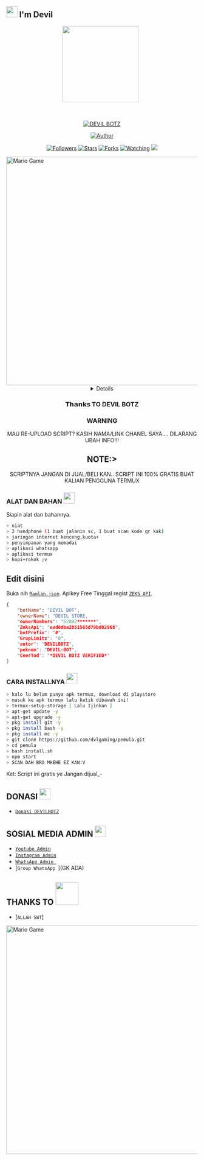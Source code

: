 ## <img src="https://github.com/TheDudeThatCode/TheDudeThatCode/blob/master/Assets/Hi.gif" width="29px"> I'm Devil
<p align="center">
<p align='center'><a href="https://instagram.com/devilstore19"><img height="200" src="https://github.com/DEVILBOTZ/DEVILBOTZ/blob/main/profile.jpg?raw=true"></a>&nbsp;&nbsp;</p>
</p>
<br>



<p align="center">
<a href="#"><img title="DEVIL BOTZ" src="https://img.shields.io/badge/DEVILBOTZ-green?colorA=%23ff0000&colorB=%23017e40&style=for-the-badge"></a>
</p>
<p align="center">
<a href="https://github.com/DEVILBOTZ"><img title="Author" src="https://img.shields.io/badge/AUTHOR-DEVIL-orange.svg?style=for-the-badge&logo=github"></a>
</p>
<p align="center">
<a href="https://github.com/dvlgaming/pemulav/followers"><img title="Followers" src="https://img.shields.io/github/followers/dvlgaming?color=blue&style=flat-square"></a>
<a href="https://github.com/dvlgaming/pemula/stargazers/"><img title="Stars" src="https://img.shields.io/github/stars/Ramlan404/babybotcolor=red&style=flat-square"></a>
<a href="https://github.com/dvlgaming/pemula/network/members"><img title="Forks" src="https://img.shields.io/github/forks/Ramlan404/babybot?color=red&style=flat-square"></a>
<a href="https://github.com/dvlgaming/pemula/watchers"><img title="Watching" src="https://img.shields.io/github/watchers/Ramlan404/babybot?label=Watchers&color=blue&style=flat-square"></a>
<a href="https://hits.seeyoufarm.com"><img src="https://hits.seeyoufarm.com/api/count/incr/badge.svg?url=https%3A%2F%2Fgithub.com%2FRamlan404%2Fbabybot&count_bg=%2379C83D&title_bg=%23555555&icon=probot.svg&icon_color=%2300FF6D&title=hits&edge_flat=false"/></a>
</p>
<img src="https://github.com/TheDudeThatCode/TheDudeThatCode/blob/master/Assets/Developer.gif" alt="Mario Game" width="600" />
<div align="center">
<details>
 
</details>

### 𝗧𝗵𝗮𝗻𝗸𝘀 TO DEVIL BOTZ

### WARNING
MAU RE-UPLOAD SCRIPT? KASIH NAMA/LINK CHANEL SAYA.... DILARANG UBAH INFO!!!

## NOTE:> 
SCRIPTNYA JANGAN DI JUAL/BELI KAN.. SCRIPT INI 100% GRATIS BUAT KALIAN PENGGUNA TERMUX
</div>

### ALAT DAN BAHAN <img src="https://github.com/TheDudeThatCode/TheDudeThatCode/blob/master/Assets/Mario_Hello_Big.gif" width="29px">
Siapin alat dan bahannya.
```bash
> niat
> 2 handphone (1 buat jalanin sc, 1 buat scan kode qr kak)
> jaringan internet kenceng,kuota+
> penyimpanan yang memadai
> aplikasi whatsapp
> aplikasi termux
> kopi+rokok ;v
```
## Edit disini
Buka nih [`Ramlan.json`](https://github.com/dvlgaming/pemula/edit/main/settings/Ramlan.json). Apikey Free Tinggal regist [`ZEKS API`](https://api.lolhuman.xyz/login).
```json
{
    "botName": "DEVIL BOT",
    "ownerName": "DEVIL STORE,
    "ownerNumbers": "62882*******",
    "ZeksApi": "ead0dba2b51565d79bd02968",
    "botPrefix": "#",
    "GrupLimitz": "0",
    "autor": "DEVILBOTZ",
    "peknem": "DEVIL-BOT",
    "CeerTod": "*DEVIL BOTZ VERIFIED*"
}

```
### CARA INSTALLNYA  <img src="https://github.com/TheDudeThatCode/TheDudeThatCode/blob/master/Assets/hmm.gif" width="29px">
```bash
> kalo lu belum punya apk termux, download di playstore
> masuk ke apk termux lalu ketik dibawah ini!
> termux-setup-storage [ Lalu Ijinkan ]
> apt-get update -y
> apt-get upgrade -y
> pkg install git -y
> pkg install bash -y
> pkg install mc -y
> git clone https://github.com/dvlgaming/pemula.git
> cd pemula
> bash install.sh
> npm start
> SCAN DAH BRO MHEHE EZ KAN:V
```


Ket: Script ini gratis ye Jangan dijual_-

## DONASI <img src="https://github.com/TheDudeThatCode/TheDudeThatCode/blob/master/Assets/coin.gif" width="29px">
* [`Donasi DEVILBOTZ`]()


## SOSIAL MEDIA ADMIN <img src="https://github.com/TheDudeThatCode/TheDudeThatCode/blob/master/Assets/powerup.gif" width="29px">

* [`Youtube Admin`](https://youtube.com/c/DEVILBOTZ)
* [`Instagram Admin`](https://instagram.com/devilstore19)
* [`WhatsApp Admin `](https://wa.me/+6288215463787)
* [`Group WhatsApp `](GK ADA)
## THANKS TO <img src="https://github.com/TheDudeThatCode/TheDudeThatCode/blob/master/Assets/Handshake.gif" width="60px">

* [`ALLAH SWT`]
<img src="https://github.com/TheDudeThatCode/TheDudeThatCode/blob/master/Assets/Mario_Gameplay.gif" alt="Mario Game" width="600" />

